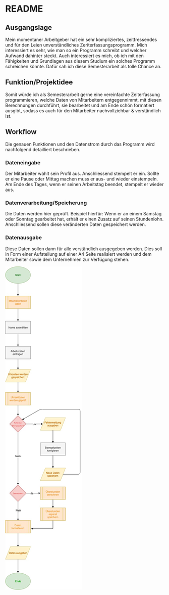 # README

## Ausgangslage
Mein momentaner Arbeitgeber hat ein sehr kompliziertes, zeitfressendes und für den Leien unverständliches Zeriterfassungsprogramm. Mich interessiert es sehr, wie man so ein Programm schreibt und welcher Aufwand dahinter steckt. Auch interessiert es mich, ob ich mit den Fähigkeiten und Grundlagen aus diesem Studium ein solches Programm schreichen könnte. Dafür sah ich diese Semesterarbeit als tolle Chance an.

## Funktion/Projektidee
Somit würde ich als Semesterarbeit gerne eine vereinfachte Zeiterfassung programmieren, welche Daten von Mitarbeitern entgegennimmt, mit diesen Berechnungen durchführt, sie bearbeitet und am Ende schön formatiert ausgibt, sodass es auch für den Mitarbeiter nachvollziehbar & verständlich ist.


## Workflow
Die genauen Funktionen und den Datenstrom durch das Programm wird nachfolgend detailliert beschrieben.

### Dateneingabe
Der Mitarbeiter wählt sein Profil aus. Anschliessend stempelt er ein. Sollte er eine Pause oder Mittag machen muss er aus- und wieder einstempeln. Am Ende des Tages, wenn er seinen Arbeitstag beendet, stempelt er wieder aus.

### Datenverarbeitung/Speicherung
Die Daten werden hier geprüft. Beispiel hierfür: Wenn er an einem Samstag oder Sonntag gearbeitet hat, erhält er einen Zusatz auf seinen Stundenlohn. Anschliessend sollen diese veränderten Daten gespeichert werden.

### Datenausgabe
Diese Daten sollen dann für alle verständlich ausgegeben werden. Dies soll in Form einer Aufstellung auf einer A4 Seite realisiert werden und dem Mitarbeiter sowie dem Unternehmen zur Verfügung stehen.

![Ablaufdiagramm](docs/Workflow.jpg)